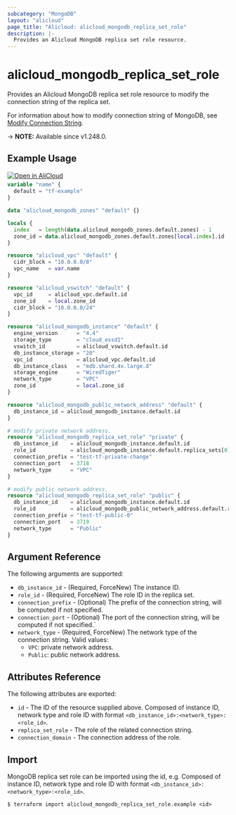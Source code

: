 ```yaml
---
subcategory: "MongoDB"
layout: "alicloud"
page_title: "Alicloud: alicloud_mongodb_replica_set_role"
description: |-
  Provides an Alicloud MongoDB replica set role resource.
---
```


# alicloud_mongodb_replica_set_role

Provides an Alicloud MongoDB replica set role resource to modify the connection string of the replica set.

For information about how to modify connection string of MongoDB, see [Modify Connection String](https://alibabacloud.com/help/en/mongodb/user-guide/change-the-endpoint-and-port-of-an-instance).

-> **NOTE:** Available since v1.248.0.

## Example Usage

<div style="display: block;margin-bottom: 40px;"><div class="oics-button" style="float: right;position: absolute;margin-bottom: 10px;">
  <a href="https://api.aliyun.com/terraform?resource=alicloud_mongodb_replica_set_role&exampleId=0597f55b-14cb-17fd-804d-1044e9bd084990f8495a&activeTab=example&spm=docs.r.mongodb_replica_set_role.0.0597f55b14&intl_lang=EN_US" target="_blank">
    <img alt="Open in AliCloud" src="https://img.alicdn.com/imgextra/i1/O1CN01hjjqXv1uYUlY56FyX_!!6000000006049-55-tps-254-36.svg" style="max-height: 44px; max-width: 100%;">
  </a>
</div></div>

```terraform
variable "name" {
  default = "tf-example"
}

data "alicloud_mongodb_zones" "default" {}

locals {
  index   = length(data.alicloud_mongodb_zones.default.zones) - 1
  zone_id = data.alicloud_mongodb_zones.default.zones[local.index].id
}

resource "alicloud_vpc" "default" {
  cidr_block = "10.0.0.0/8"
  vpc_name   = var.name
}

resource "alicloud_vswitch" "default" {
  vpc_id     = alicloud_vpc.default.id
  zone_id    = local.zone_id
  cidr_block = "10.0.0.0/24"
}

resource "alicloud_mongodb_instance" "default" {
  engine_version      = "4.4"
  storage_type        = "cloud_essd1"
  vswitch_id          = alicloud_vswitch.default.id
  db_instance_storage = "20"
  vpc_id              = alicloud_vpc.default.id
  db_instance_class   = "mdb.shard.4x.large.d"
  storage_engine      = "WiredTiger"
  network_type        = "VPC"
  zone_id             = local.zone_id
}

resource "alicloud_mongodb_public_network_address" "default" {
  db_instance_id = alicloud_mongodb_instance.default.id
}

# modify private network address.
resource "alicloud_mongodb_replica_set_role" "private" {
  db_instance_id    = alicloud_mongodb_instance.default.id
  role_id           = alicloud_mongodb_instance.default.replica_sets[0].role_id
  connection_prefix = "test-tf-private-change"
  connection_port   = 3718
  network_type      = "VPC"
}

# modify public network address.
resource "alicloud_mongodb_replica_set_role" "public" {
  db_instance_id    = alicloud_mongodb_instance.default.id
  role_id           = alicloud_mongodb_public_network_address.default.replica_sets[0].role_id
  connection_prefix = "test-tf-public-0"
  connection_port   = 3719
  network_type      = "Public"
}
```

## Argument Reference

The following arguments are supported:
* `db_instance_id` - (Required, ForceNew) The instance ID.
* `role_id` - (Required, ForceNew) The role ID in the replica set.
* `connection_prefix` - (Optional) The prefix of the connection string, will be computed if not specified.
* `connection_port` - (Optional) The port of the connection string, will be computed if not specified.`
* `network_type` - (Required, ForceNew) The network type of the connection string. Valid values:
    - `VPC`: private network address.
    - `Public`: public network address.

## Attributes Reference

The following attributes are exported:
* `id` - The ID of the resource supplied above. Composed of instance ID, network type and role ID with format `<db_instance_id>:<network_type>:<role_id>`.
* `replica_set_role` - The role of the related connection string.
* `connection_domain` - The connection address of the role.


## Import

MongoDB replica set role can be imported using the id, e.g. Composed of instance ID, network type and role ID with format `<db_instance_id>:<network_type>:<role_id>`.

```shell
$ terraform import alicloud_mongodb_replica_set_role.example <id>
```
